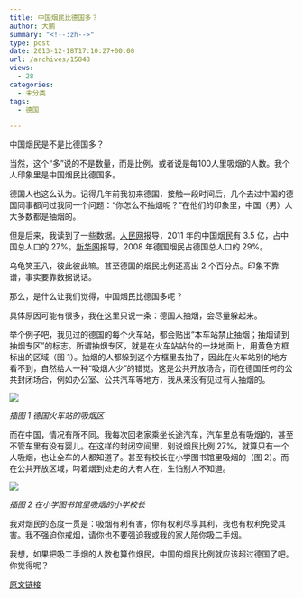 ```yaml
---
title: 中国烟民比德国多？
author: 大鹏
summary: "<!--:zh-->"
type: post
date: 2013-12-18T17:10:27+00:00
url: /archives/15848
views:
  - 28
categories:
  - 未分类
tags:
  - 德国

---
```

<!--:zh-->

中国烟民是不是比德国多？

当然，这个“多&#8221;说的不是数量，而是比例，或者说是每100人里吸烟的人数。我个人印象里是中国烟民比德国多。

德国人也这么认为。记得几年前我初来德国，接触一段时间后，几个去过中国的德国同事都问过我同一个问题：“你怎么不抽烟呢？”在他们的印象里，中国（男）人大多数都是抽烟的。

但是后来，我读到了一些数据。[人民网][1]报导，2011 年的中国烟民有 3.5 亿，占中国总人口的 27%。[新华网][2]报导，2008 年德国烟民占德国总人口的 29%。

乌龟笑王八，彼此彼此嘛。甚至德国的烟民比例还高出 2 个百分点。印象不靠谱，事实要靠数据说话。

那么，是什么让我们觉得，中国烟民比德国多呢？

<!--:-->

<!--more-->

<!--:zh-->

具体原因可能有很多，我在这里只说一条：德国人抽烟，会尽量躲起来。

举个例子吧，我见过的德国的每个火车站，都会贴出“本车站禁止抽烟；抽烟请到抽烟专区”的标志。所谓抽烟专区，就是在火车站站台的一块地面上，用黄色方框标出的区域（图 1）。抽烟的人都躲到这个方框里去抽了，因此在火车站别的地方看不到，自然给人一种“吸烟人少”的错觉。这是公共开放场合，而在德国任何的公共封闭场合，例如办公室、公共汽车等地方，我从来没有见过有人抽烟的。

![][3]

_插图 1 德国火车站的吸烟区_

而在中国，情况有所不同。我每次回老家乘坐长途汽车，汽车里总有吸烟的，甚至不管车里有没有婴儿。在这样的封闭空间里，别说烟民比例 27%，就算只有一个人吸烟，也让全车的人都知道了。甚至有校长在小学图书馆里吸烟的（图 2）。而在公共开放区域，叼着烟到处走的大有人在，生怕别人不知道。

![][4]

_插图 2 在小学图书馆里吸烟的小学校长_

我对烟民的态度一贯是：吸烟有利有害，你有权利尽享其利，我也有权利免受其害。我不强迫你戒烟，请你也不要强迫我或我的家人陪你吸二手烟。

我想，如果把吸二手烟的人数也算作烟民，中国的烟民比例就应该超过德国了吧。你觉得呢？

<!--:-->

 [1]: http://env.people.com.cn/GB/13834489.html
 [2]: http://news.xinhuanet.com/newscenter/2008-04/23/content_8031792.htm
 [3]: http://www.moana.de/Bilder/Tagebuecher/Tagebuch0108/P1070485.jpg
 [4]: http://s3photo.cn21edu.com/UpLoadImage/jlxxcxx/image/ArticlePhoto/97b8a2fc-3ab7-465a-9060-3bef7976babc.jpg

[原文链接](http://dapengde.com/archives/15848)

